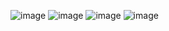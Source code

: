 ![image](https://github.com/user-attachments/assets/892a4c46-6b30-42ca-9ff7-e78e430ffb00)
![image](https://github.com/user-attachments/assets/57263119-6c4b-4d82-93f9-6dfe54c48aae)
![image](https://github.com/user-attachments/assets/a65e5887-a1c3-47ce-9b7d-2c5b9eb714ca)
![image](https://github.com/user-attachments/assets/f44fe2a7-a745-42c1-a706-66eee91d6bb9)

